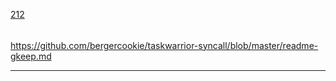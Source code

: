 [212](https://github.com/guilhermeprokisch/guilherme/issues/212) 
###### 

https://github.com/bergercookie/taskwarrior-syncall/blob/master/readme-gkeep.md



-------------------------------------------------------------------------------

